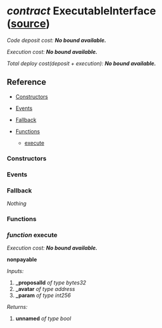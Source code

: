 # *contract* ExecutableInterface ([source](https://github.com/daostack/daostack/tree/master/./contracts/universalSchemes/ExecutableInterface.sol))
*Code deposit cost: **No bound available.***

*Execution cost: **No bound available.***

*Total deploy cost(deposit + execution): **No bound available.***

> 

## Reference
- [Constructors](#constructors)

- [Events](#events)

- [Fallback](#fallback)
- [Functions](#functions)
    - [execute](#function-execute)
### Constructors

### Events

### Fallback
*Nothing*
### Functions
### *function* execute

*Execution cost: **No bound available.***

**nonpayable**

*Inputs:*
1. **_proposalId** *of type bytes32*
2. **_avatar** *of type address*
3. **_param** *of type int256*

*Returns:*
1. **unnamed** *of type bool*


